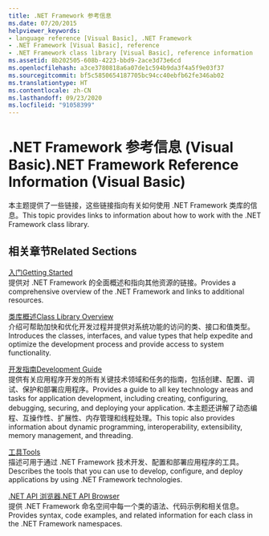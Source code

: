 ```yaml
---
title: .NET Framework 参考信息
ms.date: 07/20/2015
helpviewer_keywords:
- language reference [Visual Basic], .NET Framework
- .NET Framework [Visual Basic], reference
- .NET Framework class library [Visual Basic], reference information
ms.assetid: 8b202505-608b-4223-bbd9-2ace3d73e6cd
ms.openlocfilehash: a3ce3780818a6a07de1c594b9da3f4a5f9e03f37
ms.sourcegitcommit: bf5c5850654187705bc94cc40ebfb62fe346ab02
ms.translationtype: HT
ms.contentlocale: zh-CN
ms.lasthandoff: 09/23/2020
ms.locfileid: "91058399"
---
```

# <a name="net-framework-reference-information-visual-basic"></a><span data-ttu-id="c1cb6-102">.NET Framework 参考信息 (Visual Basic)</span><span class="sxs-lookup"><span data-stu-id="c1cb6-102">.NET Framework Reference Information (Visual Basic)</span></span>

<span data-ttu-id="c1cb6-103">本主题提供了一些链接，这些链接指向有关如何使用 .NET Framework 类库的信息。</span><span class="sxs-lookup"><span data-stu-id="c1cb6-103">This topic provides links to information about how to work with the .NET Framework class library.</span></span>  
  
## <a name="related-sections"></a><span data-ttu-id="c1cb6-104">相关章节</span><span class="sxs-lookup"><span data-stu-id="c1cb6-104">Related Sections</span></span>  

 [<span data-ttu-id="c1cb6-105">入门</span><span class="sxs-lookup"><span data-stu-id="c1cb6-105">Getting Started</span></span>](../../framework/get-started/index.md)  
 <span data-ttu-id="c1cb6-106">提供对 .NET Framework 的全面概述和指向其他资源的链接。</span><span class="sxs-lookup"><span data-stu-id="c1cb6-106">Provides a comprehensive overview of the .NET Framework and links to additional resources.</span></span>  
  
 [<span data-ttu-id="c1cb6-107">类库概述</span><span class="sxs-lookup"><span data-stu-id="c1cb6-107">Class Library Overview</span></span>](../../standard/class-library-overview.md)  
 <span data-ttu-id="c1cb6-108">介绍可帮助加快和优化开发过程并提供对系统功能的访问的类、接口和值类型。</span><span class="sxs-lookup"><span data-stu-id="c1cb6-108">Introduces the classes, interfaces, and value types that help expedite and optimize the development process and provide access to system functionality.</span></span>  
  
 [<span data-ttu-id="c1cb6-109">开发指南</span><span class="sxs-lookup"><span data-stu-id="c1cb6-109">Development Guide</span></span>](../../framework/development-guide.md)  
 <span data-ttu-id="c1cb6-110">提供有关应用程序开发的所有关键技术领域和任务的指南，包括创建、配置、调试、保护和部署应用程序。</span><span class="sxs-lookup"><span data-stu-id="c1cb6-110">Provides a guide to all key technology areas and tasks for application development, including creating, configuring, debugging, securing, and deploying your application.</span></span> <span data-ttu-id="c1cb6-111">本主题还讲解了动态编程、互操作性、扩展性、内存管理和线程处理。</span><span class="sxs-lookup"><span data-stu-id="c1cb6-111">This topic also provides information about dynamic programming, interoperability, extensibility, memory management, and threading.</span></span>  
  
 [<span data-ttu-id="c1cb6-112">工具</span><span class="sxs-lookup"><span data-stu-id="c1cb6-112">Tools</span></span>](../../framework/tools/index.md)  
 <span data-ttu-id="c1cb6-113">描述可用于通过 .NET Framework 技术开发、配置和部署应用程序的工具。</span><span class="sxs-lookup"><span data-stu-id="c1cb6-113">Describes the tools that you can use to develop, configure, and deploy applications by using .NET Framework technologies.</span></span>  
  
 [<span data-ttu-id="c1cb6-114">.NET API 浏览器</span><span class="sxs-lookup"><span data-stu-id="c1cb6-114">.NET API Browser</span></span>](../../../api/index.md)  
 <span data-ttu-id="c1cb6-115">提供 .NET Framework 命名空间中每一个类的语法、代码示例和相关信息。</span><span class="sxs-lookup"><span data-stu-id="c1cb6-115">Provides syntax, code examples, and related information for each class in the .NET Framework namespaces.</span></span>
